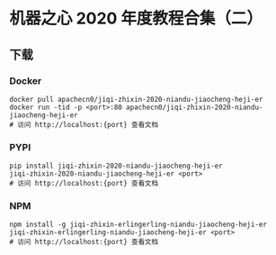 # 机器之心 2020 年度教程合集（二）

## 下载

### Docker

```
docker pull apachecn0/jiqi-zhixin-2020-niandu-jiaocheng-heji-er
docker run -tid -p <port>:80 apachecn0/jiqi-zhixin-2020-niandu-jiaocheng-heji-er
# 访问 http://localhost:{port} 查看文档
```

### PYPI

```
pip install jiqi-zhixin-2020-niandu-jiaocheng-heji-er
jiqi-zhixin-2020-niandu-jiaocheng-heji-er <port>
# 访问 http://localhost:{port} 查看文档
```

### NPM

```
npm install -g jiqi-zhixin-erlingerling-niandu-jiaocheng-heji-er
jiqi-zhixin-erlingerling-niandu-jiaocheng-heji-er <port>
# 访问 http://localhost:{port} 查看文档
```